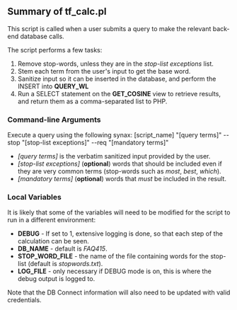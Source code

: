 ## Summary of tf_calc.pl
This script is called when a user submits a query to make the relevant back-end database calls.

The script performs a few tasks:
1. Remove stop-words, unless they are in the *stop-list exceptions* list.
2. Stem each term from the user's input to get the base word.
3. Sanitize input so it can be inserted in the database, and perform the INSERT into **QUERY_WL**
4. Run a SELECT statement on the **GET_COSINE** view to retrieve results, and return them as a comma-separated list to PHP.

### Command-line Arguments
Execute a query using the following synax:
[script_name] "[query terms]" --stop "[stop-list exceptions]" --req "[mandatory terms]"
* *[query terms]* is the verbatim sanitized input provided by the user.
* *[stop-list exceptions]* (**optional**) words that should be included even if they are very common terms (stop-words such as *most*, *best*, *which*).
* *[mandatory terms]* (**optional**) words that *must* be included in the result.

### Local Variables
It is likely that some of the variables will need to be modified for the script to run in a different environment:
* **DEBUG** - If set to 1, extensive logging is done, so that each step of the calculation can be seen.
* **DB_NAME** - default is *FAQ415*.
* **STOP_WORD_FILE** - the name of the file containing words for the stop-list (default is *stopwords.txt*).
* **LOG_FILE** - only necessary if DEBUG mode is on, this is where the debug output is logged to.

Note that the DB Connect information will also need to be updated with valid credentials.